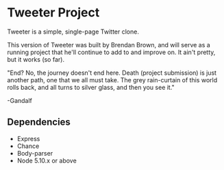 # Tweeter Project

Tweeter is a simple, single-page Twitter clone.

This version of Tweeter was built by Brendan Brown, and will serve
as a running project that he'll continue to add to and improve on.
It ain't pretty, but it works (so far).


"End? No, the journey doesn't end here. Death (project submission) is just another path, one that we all must take. The grey rain-curtain of this world rolls back, and all turns to silver glass, and then you see it." 

-Gandalf

## Dependencies

- Express
- Chance
- Body-parser
- Node 5.10.x or above